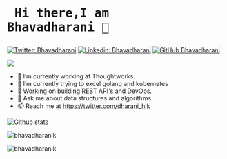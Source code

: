 
  # <pre>          Hi there,I am Bhavadharani 👋          </pre>                    

[![Twitter: Bhavadharani](https://img.shields.io/twitter/follow/dharani_hjk?style=social)](https://twitter.com/dharani_hjk)
[![Linkedin: Bhavadharani](https://img.shields.io/badge/-bhavadharani-blue?style=flat-square&logo=Linkedin&logoColor=white&link=https://www.linkedin.com/in/bhavadharani/)](https://www.linkedin.com/in/bhavadharanik/)
[![GitHub Bhavadharani](https://img.shields.io/github/followers/bhavadharanik?label=follow&style=social)](https://github.com/bhavadharanik)


![](https://komarev.com/ghpvc/?username=bhavadharanik&color=green)

- 🔭 I’m currently working at Thoughtworks.
- 🌱 I’m currently trying to excel golang and kubernetes
- 🌱 Working on building REST API's and DevOps.  
- 💬 Ask me about data structures and algorithms.
- 📫 Reach me at https://twitter.com/dharani_hjk


![Github stats](https://github-readme-stats.vercel.app/api?username=bhavadharanik)

<p><img align="left" src="https://github-readme-stats.vercel.app/api/top-langs?username=bhavadharanik&show_icons=true&locale=en&layout=compact" alt="bhavadharanik" /></p>

<p>&nbsp;


<p><img align="center" src="https://github-readme-streak-stats.herokuapp.com/?user=bhavadharanik" alt="bhavadharanik" /></p>
